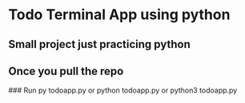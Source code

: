 <h1> Todo Terminal App using python </h1>
<h2> Small project just practicing python </h2>
<h2> Once you pull the repo </h2>
### Run py todoapp.py or python todoapp.py or python3 todoapp.py </h2>
